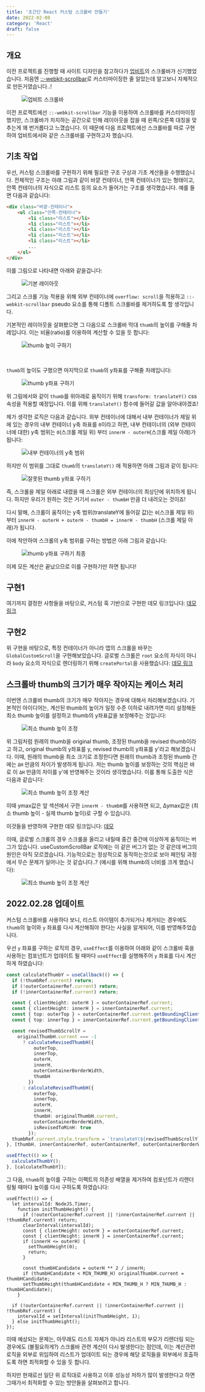 ```yaml
---
title: '초간단 React 커스텀 스크롤바 만들기'
date: 2022-02-08
category: 'React'
draft: false
---
```


## 개요

이전 프로젝트를 진행할 때 사이트 디자인을 참고하다가 [업비트](https://upbit.com/home)의 스크롤바가 신기했었습니다. 처음엔 [::-webkit-scrollbar](https://developer.mozilla.org/en-US/docs/Web/CSS/::-webkit-scrollbar)로 커스터마이징한 줄 알았는데 알고보니 자체적으로 만든거였습니다..!

<figure>
    <img src="https://cdn.jsdelivr.net/gh/jaehyeon48/jaehyeon48.github.io@master/assets/images/react/super-simple-react-scrollbar/upbit_scrollbar.gif" alt="업비트 스크롤바" />
</figure>

이전 프로젝트에선 `::-webkit-scrollbar` 기능을 이용하여 스크롤바를 커스터마이징 했지만, 스크롤바가 차지하는 공간으로 인해 레이아웃을 잡을 때 왼쪽/오른쪽 대칭을 맞추는게 꽤 번거롭다고 느꼈습니다. 이 때문에 다음 프로젝트에선 스크롤바를 따로 구현하여 업비트에서와 같은 스크롤바를 구현하고자 했습니다.

## 기초 작업

우선, 커스텀 스크롤바를 구현하기 위해 필요한 구조 구상과 기초 계산들을 수행했습니다. 전체적인 구조는 아래 그림과 같이 바깥 컨테이너, 안쪽 컨테이너가 있는 형태이고, 안쪽 컨테이너의 자식으로 리스트 등의 요소가 들어가는 구조를 생각했습니다. 예를 들면 다음과 같습니다:

```html
<div class="바깥-컨테이너">
	<ul class="안쪽-컨테이너">
		<li class="리스트"></li>
		<li class="리스트"></li>
		<li class="리스트"></li>
		<li class="리스트"></li>
		<li class="리스트"></li>
		...
	</ul>
</div>
```

이를 그림으로 나타내면 아래와 같을겁니다:

<figure>
    <img src="https://cdn.jsdelivr.net/gh/jaehyeon48/jaehyeon48.github.io@master/assets/images/react/super-simple-react-scrollbar/basic_layout.png" alt="기본 레이아웃" />
</figure>

그리고 스크롤 기능 적용을 위해 외부 컨테이너에 `overflow: scroll`을 적용하고 `::-webkit-scrollbar` pseudo 요소를 통해 디폴트 스크롤바를 제거하도록 할 생각입니다.

기본적인 레이아웃을 살펴봤으면 그 다음으로 스크롤바 막대 `thumb`의 높이를 구해줄 차례입니다. 이는 비율(ratio)를 이용하여 계산할 수 있을 듯 합니다:

<figure>
    <img src="https://cdn.jsdelivr.net/gh/jaehyeon48/jaehyeon48.github.io@master/assets/images/react/super-simple-react-scrollbar/calculate_height_of_thumb.png" alt="thumb 높이 구하기" />
</figure>

<br />

`thumb`의 높이도 구했으면 마지막으로 `thumb`의 y좌표를 구해줄 차례입니다:

<figure>
    <img src="https://cdn.jsdelivr.net/gh/jaehyeon48/jaehyeon48.github.io@master/assets/images/react/super-simple-react-scrollbar/calculate_y_of_thumb.png" alt="thumb y좌표 구하기" />
</figure>

위 그림에서와 같이 `thumb`를 위아래로 움직이기 위해 `transform: translateY()` css 속성을 적용할 예정입니다. 이를 위해 `translateY()` 함수에 들어갈 값을 알아내야겠죠!

제가 생각한 로직은 다음과 같습니다. 외부 컨테이너에 대해서 내부 컨테이너가 제일 위에 있는 경우의 내부 컨테이너 y축 좌표를 `0`이라고 하면, 내부 컨테이너의 (외부 컨테이너에 대한) y축 범위는 `0`(스크롤 제일 위) 부터 `innerH - outerH`(스크롤 제일 아래)가 됩니다:

<figure>
    <img src="https://cdn.jsdelivr.net/gh/jaehyeon48/jaehyeon48.github.io@master/assets/images/react/super-simple-react-scrollbar/y_range_of_inner_container.png" alt="내부 컨테이너의 y축 범위" />
</figure>

하지만 이 범위를 그대로 `thumb`의 `translateY()` 에 적용하면 아래 그림과 같이 됩니다:

<figure>
    <img src="https://cdn.jsdelivr.net/gh/jaehyeon48/jaehyeon48.github.io@master/assets/images/react/super-simple-react-scrollbar/calculate_y_of_thumb_wrong.png" alt="잘못된 thumb y좌표 구하기" />
</figure>

즉, 스크롤을 제일 아래로 내렸을 때 스크롤은 외부 컨테이너의 최상단에 위치하게 됩니다. 하지만 우리가 원하는 것은 거기서 `outer - thumbH` 만큼 더 내려오는 것이죠!

다시 말해, 스크롤이 움직이는 y축 범위(translateY에 들어갈 값)는 `0`(스크롤 제일 위) 부터 `innerH - outerH + outerH - thumbH = innerH - thumbH` (스크롤 제일 아래)가 됩니다.

이에 착안하여 스크롤의 y축 범위를 구하는 방법은 아래 그림과 같습니다:

<figure>
    <img src="https://cdn.jsdelivr.net/gh/jaehyeon48/jaehyeon48.github.io@master/assets/images/react/super-simple-react-scrollbar/calculate_height_of_thumb_final.png" alt="thumb y좌표 구하기 최종" />
</figure>

이제 모든 계산은 끝났으므로 이를 구현하기만 하면 됩니다!

## 구현1

여기까지 결정한 사항들을 바탕으로, 커스텀 훅 기반으로 구현한 데모 링크입니다: [데모 링크](https://codesandbox.io/s/react-custom-scrollbar-demo-1-obn9b)

## 구현2

위 구현을 바탕으로, 특정 컨테이너가 아니라 앱의 스크롤을 바꾸는 `GlobalCustomScroll`을 구현해보았습니다. 글로벌 스크롤은 `root` 요소의 자식이 아니라 `body` 요소의 자식으로 렌더링하기 위해 `createPortal`을 사용했습니다: [데모 링크](https://codesandbox.io/s/react-custom-scrollbar-demo-with-global-scroll-s1v0c)

## 스크롤바 thumb의 크기가 매우 작아지는 케이스 처리

이번엔 스크롤바 thumb의 크기가 매우 작아지는 경우에 대해서 처리해보겠습니다. 기본적인 아이디어는, 계산된 thumb의 높이가 일정 수준 이하로 내려가면 미리 설정해둔 최소 thumb 높이를 설정하고 thumb의 y좌표값을 보정해주는 것입니다:

<figure>
    <img src="https://cdn.jsdelivr.net/gh/jaehyeon48/jaehyeon48.github.io@master/assets/images/react/super-simple-react-scrollbar/revised_thumb_h_concept.png" alt="최소 thumb 높이 조정" />
</figure>

위 그림처럼 원래의 thumb을 original thumb, 조정된 thumb을 revised thumb이라고 하고, original thumb의 y좌표를 y, revised thumb의 y좌표를 y'라고 해보겠습니다. 이때, 원래의 thumb을 최소 크기로 조정한다면 원래의 thumb과 조정된 thumb 간에는 `ΔH` 만큼의 차이가 발생하게 됩니다. 저는 thumb 높이를 보정하는 것의 핵심은 바로 이 `ΔH` 만큼의 차이를 y'에 반영해주는 것이라 생각했습니다. 이를 통해 도출한 식은 다음과 같습니다:

<figure>
    <img src="https://cdn.jsdelivr.net/gh/jaehyeon48/jaehyeon48.github.io@master/assets/images/react/super-simple-react-scrollbar/revised_thumb_h_calculation.png" alt="최소 thumb 높이 조정 계산" />
</figure>

이때 ymax값은 앞 섹션에서 구한 `innerH - thumbH`를 사용하면 되고, Δymax값은 (최소 thumb 높이 - 실제 thumb 높이)로 구할 수 있습니다.

이것들을 반영하여 구현한 데모 링크입니다: [데모](https://codesandbox.io/s/react-scrollbar-revise-min-height-demo-q527h)

이때, 글로벌 스크롤의 경우 스크롤을 올리고 내릴때 중간 중간에 이상하게 움직이는 버그가 있습니다. useCustomScrollBar 로직에는 이 같은 버그가 없는 것 같은데 버그의 원인은 아직 모르겠습니다. 기능적으로는 정상적으로 동작하는것으로 보아 페인팅 과정에서 무슨 문제가 일어나는 것 같습니다..? (예시를 위해 thumb의 너비를 크게 했습니다):

<figure>
    <img src="https://cdn.jsdelivr.net/gh/jaehyeon48/jaehyeon48.github.io@master/assets/images/react/super-simple-react-scrollbar/scrollbar_bug.gif" alt="최소 thumb 높이 조정 계산" />
</figure>

## 2022.02.28 업데이트

커스텀 스크롤바를 사용하다 보니, 리스트 아이템이 추가되거나 제거되는 경우에도 `thumb`의 높이와 `y` 좌표를 다시 계산해줘야 한다는 사실을 알게되어, 이를 반영해주었습니다.

우선 `y` 좌표를 구하는 로직의 경우, `useEffect`를 이용하여 아래와 같이 스크롤바 훅을 사용하는 컴포넌트가 업데이트 될 때마다 `useEffect`를 실행해주어 `y` 좌표를 다시 계산하게 하였습니다:

```ts
const calculateThumbY = useCallback(() => {
  if (!thumbRef.current) return;
  if (!outerContainerRef.current) return;
  if (!innerContainerRef.current) return;

  const { clientHeight: outerH } = outerContainerRef.current;
  const { clientHeight: innerH } = innerContainerRef.current;
  const { top: outerTop } = outerContainerRef.current.getBoundingClientRect();
  const { top: innerTop } = innerContainerRef.current.getBoundingClientRect();

  const revisedThumbScrollY =
  	originalThumbH.current === -1
  	  ? calculateRevisedThumbH({
  	  	  outerTop,
  	  	  innerTop,
  	  	  outerH,
  	  	  innerH,
  	  	  outerContainerBorderWidth,
  	  	  thumbH
  	    })
  	  : calculateRevisedThumbH({
  	  	  outerTop,
  	  	  innerTop,
  	  	  outerH,
  	  	  innerH,
  	  	  thumbH: originalThumbH.current,
  	  	  outerContainerBorderWidth,
  	  	  isRevisedToMinH: true
  	    });
  thumbRef.current.style.transform = `translateY(${revisedThumbScrollY}px)`;
}, [thumbH, innerContainerRef, outerContainerRef, outerContainerBorderWidth]);

useEffect(() => {
  calculateThumbY();
}, [calculateThumbY]);
```

그 다음, `thumb`의 높이를 구하는 이펙트의 의존성 배열을 제거하여 컴포넌트가 리렌더링될 때마다 높이를 다시 구하도록 하였습니다:

```ts{21}
useEffect(() => {
  let intervalId: NodeJS.Timer;
	function initThumbHeight() {
	  if (!outerContainerRef.current || !innerContainerRef.current || !thumbRef.current) return;
	  clearInterval(intervalId);
	  const { clientHeight: outerH } = outerContainerRef.current;
	  const { clientHeight: innerH } = innerContainerRef.current;
	  if (innerH <= outerH) {
	  	setThumbHeight(0);
	  	return;
	  }

	  const thumbHCandidate = outerH ** 2 / innerH;
	  if (thumbHCandidate < MIN_THUMB_H) originalThumbH.current = thumbHCandidate;
	  setThumbHeight(thumbHCandidate < MIN_THUMB_H ? MIN_THUMB_H : thumbHCandidate);
	}

  if (!outerContainerRef.current || !innerContainerRef.current || !thumbRef.current) {
    intervalId = setInterval(initThumbHeight, 1);
  } else initThumbHeight();
});
```

이때 예상되는 문제는, 아무래도 리스트 자체가 아니라 리스트의 부모가 리렌더링 되는 경우에도 (불필요하게?) 스크롤바 관련 계산이 다시 발생한다는 점인데, 이는 계산관련 로직을 외부로 위임하여 리스트가 업데이트 되는 경우에 해당 로직들을 외부에서 호출하도록 하면 최적화할 수 있을 듯 합니다.

하지만 현재로선 일단 위 로직대로 사용하고 이후 성능상 저하가 많이 발생한다고 하면 그때가서 최적화할 수 있는 방안들을 살펴보려고 합니다.
